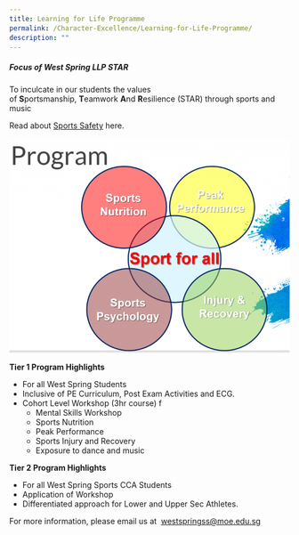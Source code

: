 ```yaml
---
title: Learning for Life Programme
permalink: /Character-Excellence/Learning-for-Life-Programme/
description: ""
---
```



##### **Focus of West Spring LLP STAR**

To inculcate in our students the values of **S**portsmanship, **T**eamwork **A**nd **R**esilience (STAR) through sports and music

<p>Read about <a href="https://www.sportsingapore.gov.sg/sports-education/sports-safety">Sports Safety</a> here.</p>


![](/images/Co%20Curriculum/Capture-768x588.png)

**Tier 1 Program Highlights**

*   For all West Spring Students
*   Inclusive of PE Curriculum, Post Exam Activities and ECG.
*   Cohort Level Workshop (3hr course) f
    *   Mental Skills Workshop
    *   Sports Nutrition
    *   Peak Performance
    *   Sports Injury and Recovery
    *   Exposure to dance and music

**Tier 2 Program Highlights**

*   For all West Spring Sports CCA Students
*   Application of Workshop
*   Differentiated approach for Lower and Upper Sec Athletes.

For more information, please email us at  westspringss@moe.edu.sg